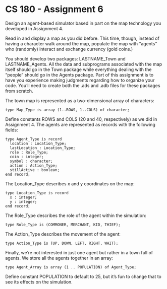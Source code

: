 # CS 180 - Assignment 6
Design an agent-based simulator based in part on the map technology you developed in
Assignment 4.


Read in and display a map as you did before. This time, though, instead of having a character walk around the map, populate the map with “agents” who (randomly) interact and exchange currency (gold coins.)


You should develop two packages: LASTNAME_Town and LASTNAME_Agents. All the data and subprograms associated with the map itself should go in the Town package while everything dealing with the “people” should go in the Agents package. Part of this assignment is to have you experience making judgments regarding how to organize your code. You’ll need to create both the .ads and .adb files for these packages from scratch.


The town map is represented as a two-dimensional array of characters:

```
type Map_Type is array (1..ROWS, 1..COLS) of character;
```

Define constants ROWS and COLS (20 and 40, respectively) as we did in Assignment 4. The agents are represented as records with the following fields:
```
type Agent_Type is record
  location : Location_Type;
  lastLocation : Location_Type;
  role : Role_Type;
  coin : integer;
  symbol : character;
  action : Action_Type;
  stillActive : boolean;
end record;
```

The Location_Type describes x and y coordinates on the map:

```
type Location_Type is record
  x : integer;
  y : integer;
end record;
```
The Role_Type describes the role of the agent within the simulation:

```
type Role_Type is (COMMONER, MERCHANT, KID, THIEF);
```

The Action_Type describes the movement of the agent:

```
type Action_Type is (UP, DOWN, LEFT, RIGHT, WAIT);
```

Finally, we’re not interested in just one agent but rather in a town full of agents. We store all the
agents together in an array:

```
type Agent_Array is array (1 .. POPULATION) of Agent_Type;
```

Define constant POPULATION to default to 25, but it’s fun to change that to see its effects on the simulation.
